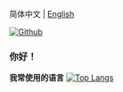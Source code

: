 简体中文 | [English](.REAMD.md)

[![Github](https://img.shields.io/badge/-Github-000?style=flat&logo=Github&logoColor=white)](https://github.com/FernandoRoldan93)
### 你好！

**我常使用的语言**
[![Top Langs](https://github-readme-stats.vercel.app/api/top-langs/?username=EatFans)](https://github.com/anuraghazra/github-readme-stats)
